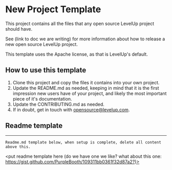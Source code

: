 # New Project Template

This project contains all the files that any open source LevelUp project should have.

See (link to doc we are writing) for more information about how to release a new open source LevelUp project.

This template uses the Apache license, as that is LevelUp's default. 

## How to use this template

1. Clone this project and copy the files it contains into your own project.
2. Update the README.md as needed, keeping in mind that it is the first impression new users have of your project, and likely the most important piece of it's documentation.
3. Update the CONTRIBUTING.md as needed.
5. If in doubt, get in touch with opensource@levelup.com.

## Readme template

---- 

```
Readme.md template below, when setup is complete, delete all content above this.
```


<put readme template here (do we have one we like? what about this one: https://gist.github.com/PurpleBooth/109311bb0361f32d87a2?)>
